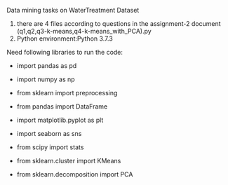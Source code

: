 Data mining tasks on WaterTreatment Dataset


1. there are 4 files according to questions in the assignment-2 document (q1,q2,q3-k-means,q4-k-means_with_PCA).py
2. Python environment:Python 3.7.3


Need following libraries to run the code:

- import pandas as pd

- import numpy as np

- from sklearn import preprocessing

- from pandas import DataFrame

- import matplotlib.pyplot as plt

- import seaborn as sns

- from scipy import stats

- from sklearn.cluster import KMeans

- from sklearn.decomposition import PCA
